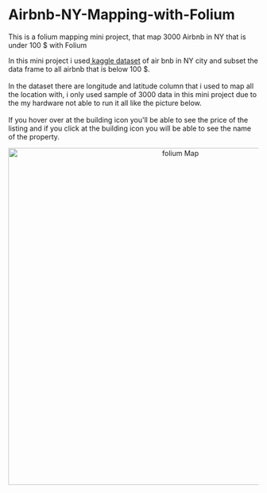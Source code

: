 # Airbnb-NY-Mapping-with-Folium
This is a folium mapping mini project, that map 3000 Airbnb in NY that is under 100 $  with Folium

<p> In this mini project i used<a href ="https://www.kaggle.com/dgomonov/new-york-city-airbnb-open-data"> kaggle dataset</a> of air bnb in NY city and subset the data frame to all airbnb that is below 100 $.
<br> 
<br>
In the dataset there are longitude and latitude column that i used to map all the location with, i only used sample of 3000 data in this mini project due to the my hardware not able to run it all like the picture below.
<br>
<br>
If you hover over at the building icon you'll be able to see the price of the listing and if you click at the building icon you will be able to see the name of the property.
</p>

<p align = "center">
  <img width="677" alt="folium Map" src="https://user-images.githubusercontent.com/57277832/95094097-b5e07c00-0753-11eb-9b9f-e6bc71118b63.png">
</p>
